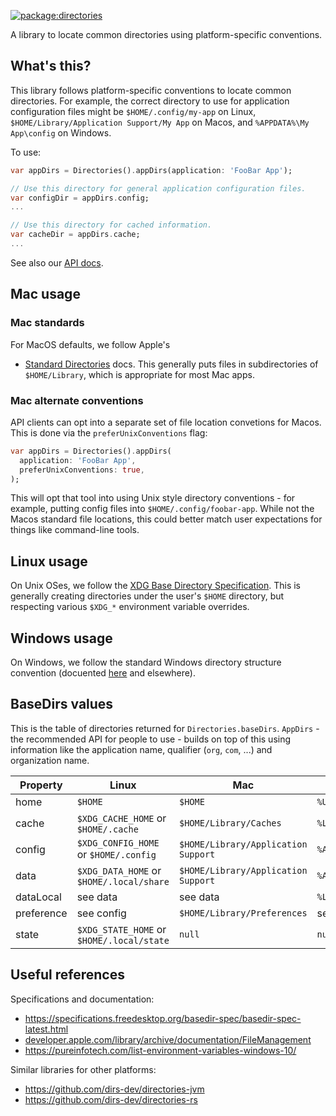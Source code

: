 [![package:directories](https://github.com/devoncarew/directories/actions/workflows/dart.yaml/badge.svg)](https://github.com/devoncarew/directories/actions/workflows/dart.yaml)

A library to locate common directories using platform-specific conventions.

## What's this?

This library follows platform-specific conventions to locate common directories.
For example, the correct directory to use for application configuration files
might be `$HOME/.config/my-app` on Linux,
`$HOME/Library/Application Support/My App` on Macos, and
`%APPDATA%\My App\config` on Windows.

To use:

```dart
var appDirs = Directories().appDirs(application: 'FooBar App');

// Use this directory for general application configuration files.
var configDir = appDirs.config;
...

// Use this directory for cached information.
var cacheDir = appDirs.cache;
...
```

See also our [API docs](doc/directories.md).

## Mac usage

### Mac standards

For MacOS defaults, we follow Apple's 
- [Standard Directories](https://developer.apple.com/library/archive/documentation/FileManagement/Conceptual/FileSystemProgrammingGuide/FileSystemOverview/FileSystemOverview.html)
docs. This generally puts files in subdirectories of `$HOME/Library`, which is
appropriate for most Mac apps.

### Mac alternate conventions

API clients can opt into a separate set of file location convetions for Macos.
This is done via the `preferUnixConventions` flag:

```dart
var appDirs = Directories().appDirs(
  application: 'FooBar App',
  preferUnixConventions: true,
);
```

This will opt that tool into using Unix style directory conventions - for
example, putting config files into `$HOME/.config/foobar-app`. While not the
Macos standard file locations, this could better match user expectations for
things like command-line tools.

## Linux usage

On Unix OSes, we follow the 
[XDG Base Directory Specification](https://specifications.freedesktop.org/basedir-spec/basedir-spec-latest.html).
This is generally creating directories under the user's `$HOME` directory, but
respecting various `$XDG_*` environment variable overrides.

## Windows usage

On Windows, we follow the standard Windows directory structure convention
(docuented [here](https://pureinfotech.com/list-environment-variables-windows-10/)
and elsewhere).

## BaseDirs values

This is the table of directories returned for `Directories.baseDirs`.
`AppDirs` - the recommended API for people to use - builds on top of this using
information like the application name, qualifier (`org`, `com`, ...) and
organization name.

| Property   | Linux                                     | Mac                                 | Windows |
| ---        | ---                                       | ---                                 | --- |
| home       | `$HOME`                                   | `$HOME`                             | `%USERPROFILE%` |
| cache      | `$XDG_CACHE_HOME` or `$HOME/.cache`       | `$HOME/Library/Caches`              | `%LOCALAPPDATA%` |
| config     | `$XDG_CONFIG_HOME` or `$HOME/.config`     | `$HOME/Library/Application Support` | `%APPDATA%` |
| data       | `$XDG_DATA_HOME` or `$HOME/.local/share`  | `$HOME/Library/Application Support` | `%APPDATA%` |
| dataLocal  | see data                                  | see data                            | `%LOCALAPPDATA%` |
| preference | see config                                | `$HOME/Library/Preferences`         | see config |
| state      | `$XDG_STATE_HOME` or `$HOME/.local/state` | `null`                              | `null` |

## Useful references

Specifications and documentation:
- https://specifications.freedesktop.org/basedir-spec/basedir-spec-latest.html
- [developer.apple.com/library/archive/documentation/FileManagement](https://developer.apple.com/library/archive/documentation/FileManagement/Conceptual/FileSystemProgrammingGuide/FileSystemOverview/FileSystemOverview.html)
- https://pureinfotech.com/list-environment-variables-windows-10/

Similar libraries for other platforms:
- https://github.com/dirs-dev/directories-jvm
- https://github.com/dirs-dev/directories-rs
